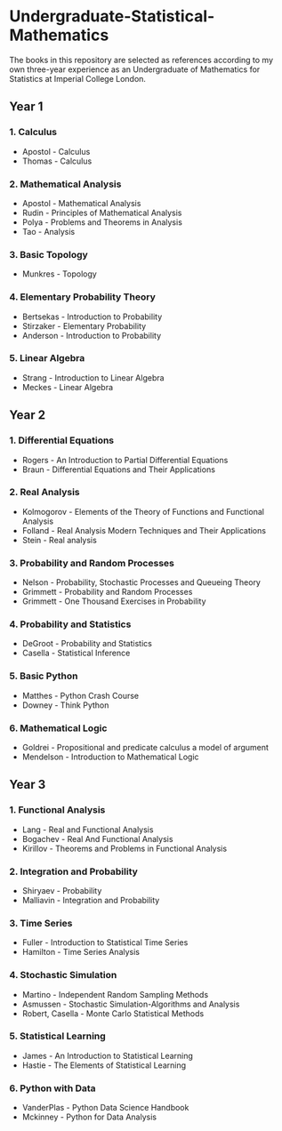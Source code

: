 # Undergraduate-Statistical-Mathematics

The books in this repository are selected as references according to my own three-year experience as an Undergraduate of Mathematics for Statistics at Imperial College London.

## Year 1

### 1. Calculus
 - Apostol - Calculus
 - Thomas - Calculus

### 2. Mathematical Analysis
 - Apostol - Mathematical Analysis
 - Rudin - Principles of Mathematical Analysis
 - Polya - Problems and Theorems in Analysis
 - Tao - Analysis

### 3. Basic Topology
 - Munkres - Topology

### 4. Elementary Probability Theory
 - Bertsekas - Introduction to Probability
 - Stirzaker - Elementary Probability
 - Anderson - Introduction to Probability

### 5. Linear Algebra
 - Strang - Introduction to Linear Algebra
 - Meckes - Linear Algebra

## Year 2

### 1. Differential Equations
 - Rogers - An Introduction to Partial Differential Equations
 - Braun - Differential Equations and Their Applications

### 2. Real Analysis
 - Kolmogorov - Elements of the Theory of Functions and Functional Analysis
 - Folland - Real Analysis Modern Techniques and Their Applications
 - Stein - Real analysis

### 3. Probability and Random Processes
 - Nelson - Probability, Stochastic Processes and Queueing Theory
 - Grimmett - Probability and Random Processes
 - Grimmett - One Thousand Exercises in Probability

### 4. Probability and Statistics
 - DeGroot - Probability and Statistics
 - Casella - Statistical Inference

### 5. Basic Python
 - Matthes - Python Crash Course
 - Downey - Think Python

### 6. Mathematical Logic
 - Goldrei - Propositional and predicate calculus a model of argument
 - Mendelson - Introduction to Mathematical Logic

## Year 3

### 1. Functional Analysis
 - Lang - Real and Functional Analysis
 - Bogachev - Real And Functional Analysis
 - Kirillov - Theorems and Problems in Functional Analysis

### 2. Integration and Probability
 - Shiryaev - Probability
 - Malliavin - Integration and Probability

### 3. Time Series
 - Fuller - Introduction to Statistical Time Series
 - Hamilton - Time Series Analysis

### 4. Stochastic Simulation
 - Martino - Independent Random Sampling Methods
 - Asmussen - Stochastic Simulation-Algorithms and Analysis
 - Robert, Casella - Monte Carlo Statistical Methods

### 5. Statistical Learning
 - James - An Introduction to Statistical Learning
 - Hastie - The Elements of Statistical Learning

### 6. Python with Data
 - VanderPlas - Python Data Science Handbook
 - Mckinney - Python for Data Analysis